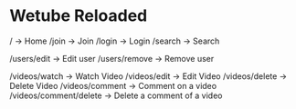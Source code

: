 # Wetube Reloaded

/ -> Home
/join -> Join
/login -> Login
/search -> Search

/users/edit -> Edit user
/users/remove -> Remove user

/videos/watch -> Watch Video
/videos/edit -> Edit Video
/videos/delete -> Delete Video
/videos/comment -> Comment on a video
/videos/comment/delete -> Delete a comment of a video